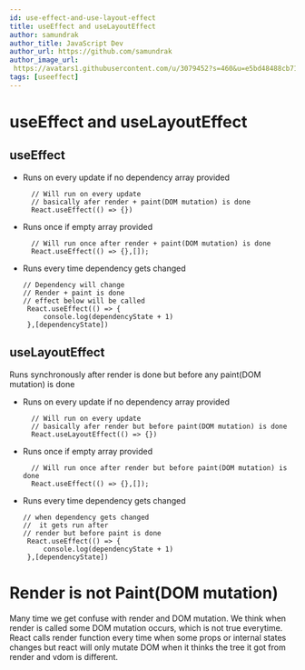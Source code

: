 ```yaml
---
id: use-effect-and-use-layout-effect
title: useEffect and useLayoutEffect
author: samundrak
author_title: JavaScript Dev
author_url: https://github.com/samundrak
author_image_url: 
 https://avatars1.githubusercontent.com/u/3079452?s=460&u=e5bd48488cb71b665ea5403192c6b8a963644a08&v=4
tags: [useeffect]
---
```


# useEffect and useLayoutEffect

## useEffect

- Runs on every update if no dependency array provided
  <!-- truncate -->
  ```
    // Will run on every update
    // basically afer render + paint(DOM mutation) is done
    React.useEffect(() => {})
  ```
- Runs once if empty array provided
  ```
    // Will run once after render + paint(DOM mutation) is done
    React.useEffect(() => {},[]);
  ```
- Runs every time dependency gets changed
  ```
  // Dependency will change
  // Render + paint is done
  // effect below will be called
   React.useEffect(() => {
       console.log(dependencyState + 1)
   },[dependencyState])
  ```

## useLayoutEffect

Runs synchronously after render is done but
before any paint(DOM mutation) is done

- Runs on every update if no dependency array provided
  ```
    // Will run on every update
    // basically afer render but before paint(DOM mutation) is done
    React.useLayoutEffect(() => {})
  ```
- Runs once if empty array provided
  ```
    // Will run once after render but before paint(DOM mutation) is done
    React.useEffect(() => {},[]);
  ```
- Runs every time dependency gets changed
  ```
  // when dependency gets changed
  //  it gets run after
  // render but before paint is done
   React.useEffect(() => {
       console.log(dependencyState + 1)
   },[dependencyState])
  ```

# Render is not Paint(DOM mutation)

Many time we get confuse with render and DOM mutation. We think when render is called some DOM mutation occurs, which is not true everytime. React calls render function every time when some props or internal states changes but react will only mutate DOM when it thinks the tree it got from
render and vdom is different.
